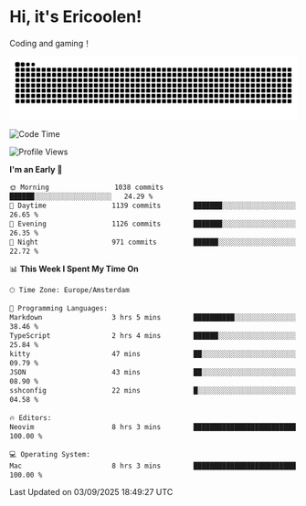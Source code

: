 # Hi, it's Ericoolen!
Coding and gaming！

<picture>
  <source media="(prefers-color-scheme: dark)" srcset="https://raw.githubusercontent.com/Eric-Song-Nop/Eric-Song-Nop/output/github-contribution-grid-snake-dark.svg">
  <source media="(prefers-color-scheme: light)" srcset="https://raw.githubusercontent.com/Eric-Song-Nop/Eric-Song-Nop/output/github-contribution-grid-snake.svg">
  <img alt="github contribution grid snake animation" src="https://raw.githubusercontent.com/Eric-Song-Nop/Eric-Song-Nop/output/github-contribution-grid-snake.svg">
</picture>

<!--START_SECTION:waka-->
![Code Time](http://img.shields.io/badge/Code%20Time-1%2C886%20hrs%2031%20mins-blue)

![Profile Views](http://img.shields.io/badge/Profile%20Views-0-blue)

**I'm an Early 🐤** 

```text
🌞 Morning                1038 commits        ██████░░░░░░░░░░░░░░░░░░░   24.29 % 
🌆 Daytime                1139 commits        ███████░░░░░░░░░░░░░░░░░░   26.65 % 
🌃 Evening                1126 commits        ███████░░░░░░░░░░░░░░░░░░   26.35 % 
🌙 Night                  971 commits         ██████░░░░░░░░░░░░░░░░░░░   22.72 % 
```


📊 **This Week I Spent My Time On** 

```text
🕑︎ Time Zone: Europe/Amsterdam

💬 Programming Languages: 
Markdown                 3 hrs 5 mins        ██████████░░░░░░░░░░░░░░░   38.46 % 
TypeScript               2 hrs 4 mins        ██████░░░░░░░░░░░░░░░░░░░   25.84 % 
kitty                    47 mins             ██░░░░░░░░░░░░░░░░░░░░░░░   09.79 % 
JSON                     43 mins             ██░░░░░░░░░░░░░░░░░░░░░░░   08.90 % 
sshconfig                22 mins             █░░░░░░░░░░░░░░░░░░░░░░░░   04.58 % 

🔥 Editors: 
Neovim                   8 hrs 3 mins        █████████████████████████   100.00 % 

💻 Operating System: 
Mac                      8 hrs 3 mins        █████████████████████████   100.00 % 
```


 Last Updated on 03/09/2025 18:49:27 UTC
<!--END_SECTION:waka-->

